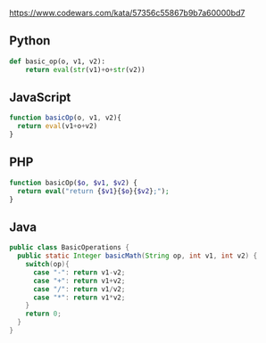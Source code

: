https://www.codewars.com/kata/57356c55867b9b7a60000bd7

## Python
```python
def basic_op(o, v1, v2):
    return eval(str(v1)+o+str(v2))
```

## JavaScript
```js
function basicOp(o, v1, v2){
  return eval(v1+o+v2)
}
```

## PHP
```php
function basicOp($o, $v1, $v2) {
  return eval("return {$v1}{$o}{$v2};");
}
```

## Java
```java
public class BasicOperations {
  public static Integer basicMath(String op, int v1, int v2) {
    switch(op){
      case "-": return v1-v2;
      case "+": return v1+v2;
      case "/": return v1/v2;
      case "*": return v1*v2;
    }
    return 0;
  }
}
```